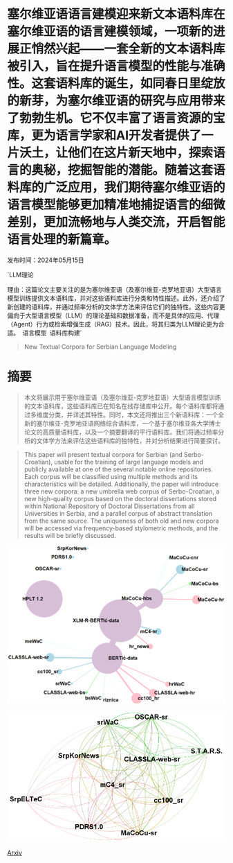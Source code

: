 # 塞尔维亚语语言建模迎来新文本语料库在塞尔维亚语的语言建模领域，一项新的进展正悄然兴起——一套全新的文本语料库被引入，旨在提升语言模型的性能与准确性。这套语料库的诞生，如同春日里绽放的新芽，为塞尔维亚语的研究与应用带来了勃勃生机。它不仅丰富了语言资源的宝库，更为语言学家和AI开发者提供了一片沃土，让他们在这片新天地中，探索语言的奥秘，挖掘智能的潜能。随着这套语料库的广泛应用，我们期待塞尔维亚语的语言模型能够更加精准地捕捉语言的细微差别，更加流畅地与人类交流，开启智能语言处理的新篇章。

发布时间：2024年05月15日

`LLM理论

理由：这篇论文主要关注的是为塞尔维亚语（及塞尔维亚-克罗地亚语）大型语言模型训练提供文本语料库，并对这些语料库进行分类和特性描述。此外，还介绍了新创建的语料库，并通过频率分析的文体学方法来评估它们的独特性。这些内容更偏向于大型语言模型（LLM）的理论基础和数据准备，而不是具体的应用、代理（Agent）行为或检索增强生成（RAG）技术。因此，将其归类为LLM理论更为合适。` `语言模型` `语料库构建`

> New Textual Corpora for Serbian Language Modeling

# 摘要

> 本文将展示用于塞尔维亚语（及塞尔维亚-克罗地亚语）大型语言模型训练的文本语料库，这些语料库已在知名在线存储库中公开。每个语料库都将通过多维度分类，并详述其特性。同时，本文还将推出三个新语料库：一个全新的塞尔维亚-克罗地亚语网络综合语料库，一个基于塞尔维亚各大学博士论文的高质量语料库，以及一个摘要翻译的平行语料库。我们将通过频率分析的文体学方法来评估这些语料库的独特性，并对分析结果进行简要探讨。

> This paper will present textual corpora for Serbian (and Serbo-Croatian), usable for the training of large language models and publicly available at one of the several notable online repositories. Each corpus will be classified using multiple methods and its characteristics will be detailed. Additionally, the paper will introduce three new corpora: a new umbrella web corpus of Serbo-Croatian, a new high-quality corpus based on the doctoral dissertations stored within National Repository of Doctoral Dissertations from all Universities in Serbia, and a parallel corpus of abstract translation from the same source. The uniqueness of both old and new corpora will be accessed via frequency-based stylometric methods, and the results will be briefly discussed.

![塞尔维亚语语言建模迎来新文本语料库在塞尔维亚语的语言建模领域，一项新的进展正悄然兴起——一套全新的文本语料库被引入，旨在提升语言模型的性能与准确性。这套语料库的诞生，如同春日里绽放的新芽，为塞尔维亚语的研究与应用带来了勃勃生机。它不仅丰富了语言资源的宝库，更为语言学家和AI开发者提供了一片沃土，让他们在这片新天地中，探索语言的奥秘，挖掘智能的潜能。随着这套语料库的广泛应用，我们期待塞尔维亚语的语言模型能够更加精准地捕捉语言的细微差别，更加流畅地与人类交流，开启智能语言处理的新篇章。](../../../paper_images/2405.09250/ss.png)

![塞尔维亚语语言建模迎来新文本语料库在塞尔维亚语的语言建模领域，一项新的进展正悄然兴起——一套全新的文本语料库被引入，旨在提升语言模型的性能与准确性。这套语料库的诞生，如同春日里绽放的新芽，为塞尔维亚语的研究与应用带来了勃勃生机。它不仅丰富了语言资源的宝库，更为语言学家和AI开发者提供了一片沃土，让他们在这片新天地中，探索语言的奥秘，挖掘智能的潜能。随着这套语料库的广泛应用，我们期待塞尔维亚语的语言模型能够更加精准地捕捉语言的细微差别，更加流畅地与人类交流，开启智能语言处理的新篇章。](../../../paper_images/2405.09250/Untitled.png)

[Arxiv](https://arxiv.org/abs/2405.09250)